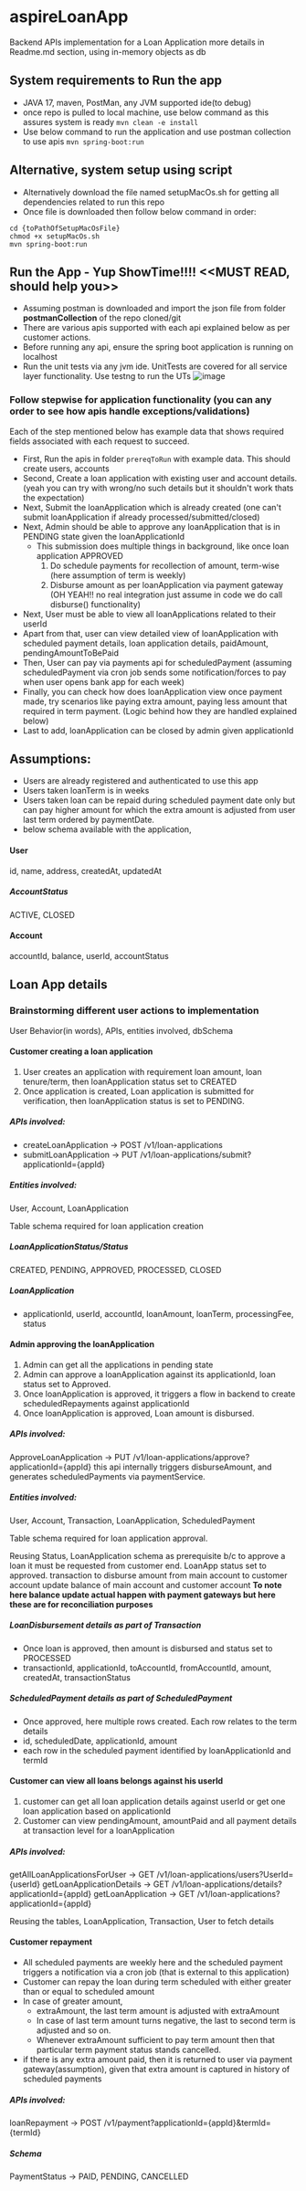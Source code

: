 # aspireLoanApp
Backend APIs implementation for a Loan Application more details in Readme.md section, using in-memory objects as db

## System requirements to Run the app 
* JAVA 17, maven, PostMan, any JVM supported ide(to debug)
* once repo is pulled to local machine, use below command as this assures system is ready
```mvn clean -e install ```
* Use below command to run the application and use postman collection to use apis
```mvn spring-boot:run```

## Alternative, system setup using script
* Alternatively download the file named setupMacOs.sh for getting all dependencies related to run this repo
* Once file is downloaded then follow below command in order:
```
cd {toPathOfSetupMacOsFile}
chmod +x setupMacOs.sh
mvn spring-boot:run
```
## Run the App - Yup ShowTime!!!! <<MUST READ, should help you>>
* Assuming postman is downloaded and import the json file from folder **postmanCollection** of the repo cloned/git
* There are various apis supported with each api explained below as per customer actions.
* Before running any api, ensure the spring boot application is running on localhost
* Run the unit tests via any jvm ide. UnitTests are covered for all service layer functionality. Use testng to run the UTs
  ![image](https://github.com/nagsconnect/aspireLoanApp/assets/125869861/34e7bfcf-54bc-44e0-98ba-6a45beec215a)

### Follow stepwise for application functionality (you can any order to see how apis handle exceptions/validations)
Each of the step mentioned below has example data that shows required fields associated with each request to succeed.
* First, Run the apis in folder ```prereqToRun``` with example data. This should create users, accounts
* Second, Create a loan application with existing user and account details. (yeah you can try with wrong/no such details but it shouldn't work thats the expectation)
* Next, Submit the loanApplication which is already created (one can't submit loanApplication if already processed/submitted/closed)
* Next, Admin should be able to approve any loanApplication that is in PENDING state given the loanApplicationId
  * This submission does multiple things in background, like once loan application APPROVED
    1. Do schedule payments for recollection of amount, term-wise (here assumption of term is weekly)
    2. Disburse amount as per loanApplication via payment gateway (OH YEAH!! no real integration just assume in code we do call disburse() functionality)
* Next, User must be able to view all loanApplications related to their userId
* Apart from that, user can view detailed view of loanApplication with scheduled payment details, loan application details, paidAmount, pendingAmountToBePaid
* Then, User can pay via payments api for scheduledPayment (assuming scheduledPayment via cron job sends some notification/forces to pay when user opens bank app for each week)
* Finally, you can check how does loanApplication view once payment made, try scenarios like paying extra amount, paying less amount that required in term payment. (Logic behind how they are handled explained below)
* Last to add, loanApplication can be closed by admin given applicationId
## Assumptions:
* Users are already registered and authenticated to use this app
* Users taken loanTerm is in weeks
* Users taken loan can be repaid during scheduled payment date only but can pay higher amount for which the extra amount is adjusted from user last term ordered by paymentDate.
* below schema available with the application,
#### User
id, name, address, createdAt, updatedAt
##### AccountStatus
ACTIVE, CLOSED
#### Account
accountId, balance, userId, accountStatus

## Loan App details
### Brainstorming different user actions to implementation
User Behavior(in words), APIs, entities involved, dbSchema
#### Customer creating a loan application
1. User creates an application with requirement loan amount, loan tenure/term, then loanApplication status set to CREATED
2. Once application is created, Loan application is submitted for verification, then loanApplication status is set to PENDING.

##### APIs involved:
* createLoanApplication -> POST /v1/loan-applications
* submitLoanApplication -> PUT /v1/loan-applications/submit?applicationId={appId}

##### Entities involved:
User, Account, LoanApplication

Table schema required for loan application creation
##### LoanApplicationStatus/Status
CREATED, PENDING, APPROVED, PROCESSED, CLOSED
##### LoanApplication
* applicationId, userId, accountId, loanAmount, loanTerm, processingFee, status

#### Admin approving the loanApplication
1. Admin can get all the applications in pending state
2. Admin can approve a loanApplication against its applicationId, loan status set to Approved.
3. Once loanApplication is approved, it triggers a flow in backend to create scheduledRepayments against applicationId
4. Once loanApplication is approved, Loan amount is disbursed.

##### APIs involved:
ApproveLoanApplication -> PUT /v1/loan-applications/approve?applicationId={appId}
this api internally triggers disburseAmount, and generates scheduledPayments via paymentService.

##### Entities involved:
User, Account, Transaction, LoanApplication, ScheduledPayment

Table schema required for loan application approval.

Reusing Status, LoanApplication schema as prerequisite b/c to approve a loan it must be requested from customer end.
LoanApp status set to approved.
transaction to disburse amount from main account to customer account
update balance of main account and customer account
**To note here balance update actual happen with payment gateways but here these are for reconciliation purposes**
##### LoanDisbursement details as part of Transaction
* Once loan is approved, then amount is disbursed and status set to PROCESSED
* transactionId, applicationId, toAccountId, fromAccountId, amount, createdAt, transactionStatus
##### ScheduledPayment details as part of ScheduledPayment
* Once approved, here multiple rows created. Each row relates to the term details
* id, scheduledDate, applicationId, amount
* each row in the scheduled payment identified by loanApplicationId and termId


#### Customer can view all loans belongs against his userId
1. customer can get all loan application details against userId or get one loan application based on applicationId
2. Customer can view pendingAmount, amountPaid and all payment details at transaction level for a loanApplication

##### APIs involved:
getAllLoanApplicationsForUser -> GET /v1/loan-applications/users?UserId={userId}
getLoanApplicationDetails -> GET /v1/loan-applications/details?applicationId={appId}
getLoanApplication -> GET /v1/loan-applications?applicationId={appId}

Reusing the tables, LoanApplication, Transaction, User to fetch details

#### Customer repayment
* All scheduled payments are weekly here and the scheduled payment triggers a notification via a cron job (that is external to this application)
* Customer can repay the loan during term scheduled with either greater than or equal to scheduled amount
* In case of greater amount, 
  * extraAmount, the last term amount is adjusted with extraAmount
  * In case of last term amount turns negative, the last to second term is adjusted and so on.
  * Whenever extraAmount sufficient to pay term amount then that particular term payment status stands cancelled.
* if there is any extra amount paid, then it is returned to user via payment gateway(assumption), given that extra amount is captured in history of scheduled payments
##### APIs involved:
loanRepayment -> POST /v1/payment?applicationId={appId}&termId={termId}

##### Schema
PaymentStatus -> PAID, PENDING, CANCELLED
